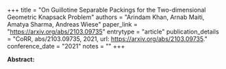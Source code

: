 +++
title = "On Guillotine Separable Packings for the Two-dimensional Geometric Knapsack Problem"
authors = "Arindam Khan, Arnab Maiti, Amatya Sharma, Andreas Wiese"
paper_link = "https://arxiv.org/abs/2103.09735"
entrytype = "article"
publication_details = "CoRR, abs/2103.09735, 2021, url: <a href='https://arxiv.org/abs/2103.09735' target='_blank'>https://arxiv.org/abs/2103.09735</a>."
conference_date = "2021"
notes = ""
+++

<b>Abstract:</b>

